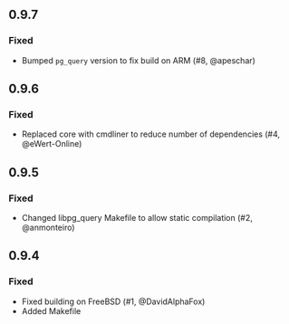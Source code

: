## 0.9.7
### Fixed
- Bumped `pg_query` version to fix build on ARM (#8, @apeschar)

## 0.9.6
### Fixed
- Replaced core with cmdliner to reduce number of dependencies (#4, @eWert-Online)

## 0.9.5
### Fixed
- Changed libpg\_query Makefile to allow static compilation (#2, @anmonteiro)

## 0.9.4
### Fixed
- Fixed building on FreeBSD (#1, @DavidAlphaFox)
- Added Makefile
